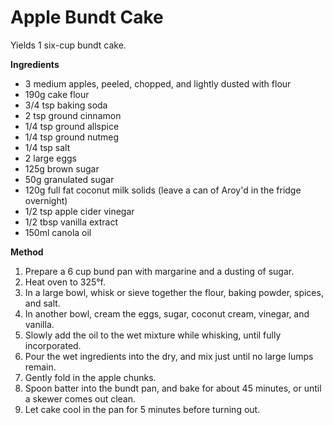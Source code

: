 # Apple Bundt Cake

Yields 1 six-cup bundt cake.

**Ingredients**

- 3 medium apples, peeled, chopped, and lightly dusted with flour
- 190g cake flour
- 3/4 tsp baking soda
- 2 tsp ground cinnamon
- 1/4 tsp ground allspice
- 1/4 tsp ground nutmeg
- 1/4 tsp salt
- 2 large eggs
- 125g brown sugar
- 50g granulated sugar
- 120g full fat coconut milk solids (leave a can of Aroy'd in the fridge overnight)
- 1/2 tsp apple cider vinegar
- 1/2 tbsp vanilla extract
- 150ml canola oil

**Method**

1. Prepare a 6 cup bund pan with margarine and a dusting of sugar.
2. Heat oven to 325&deg;f.
3. In a large bowl, whisk or sieve together the flour, baking powder, spices, and salt.
4. In another bowl, cream the eggs, sugar, coconut cream, vinegar, and vanilla.
5. Slowly add the oil to the wet mixture while whisking, until fully incorporated.
6. Pour the wet ingredients into the dry, and mix just until no large lumps remain.
7. Gently fold in the apple chunks.
8. Spoon batter into the bundt pan, and bake for about 45 minutes, or until a skewer comes out clean.
9. Let cake cool in the pan for 5 minutes before turning out.
